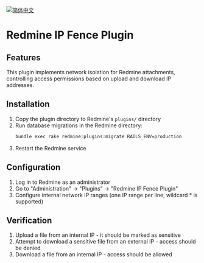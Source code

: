 [![简体中文](https://img.shields.io/badge/简体中文-点击查看-orange)](README_ZH.md)
# Redmine IP Fence Plugin

## Features
This plugin implements network isolation for Redmine attachments, controlling access permissions based on upload and download IP addresses.

## Installation
1. Copy the plugin directory to Redmine's `plugins/` directory
2. Run database migrations in the Redmine directory:
   ```bash
   bundle exec rake redmine:plugins:migrate RAILS_ENV=production
   ```
3. Restart the Redmine service

## Configuration
1. Log in to Redmine as an administrator
2. Go to "Administration" → "Plugins" → "Redmine IP Fence Plugin"
3. Configure internal network IP ranges (one IP range per line, wildcard * is supported)

## Verification
1. Upload a file from an internal IP - it should be marked as sensitive
2. Attempt to download a sensitive file from an external IP - access should be denied
3. Download a file from an internal IP - access should be allowed
